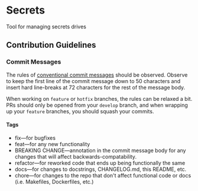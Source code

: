 # Secrets
Tool for managing secrets drives

## Contribution Guidelines

### Commit Messages
The rules of [conventional commit messages](https://www.conventionalcommits.org/en/v1.0.0-beta.2/) should be observed.
Observe to keep the first line of the commit message down to 50 characters and insert hard line-breaks at 72 characters
for the rest of the message body.

When working on `feature` or `hotfix` branches, the rules can be relaxed a bit. PRs should only be opened from your 
`develop` branch, and when wrapping up your `feature` branches, you should squash your commits.

#### Tags
  - fix&mdash;for bugfixes
  - feat&mdash;for any new functionality
  - BREAKING CHANGE&mdash;annotation in the commit message body for any changes that will affect backwards-compatability.
  - refactor&mdash;for reworked code that ends up being functionally the same
  - docs&mdash;for changes to docstrings, CHANGELOG.md, this README, etc.
  - chore&mdash;for changes to the repo that don't affect functional code or
    docs (i.e. Makefiles, Dockerfiles, etc.)

